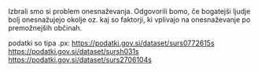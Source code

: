 Izbrali smo si problem onesnaževanja. Odgovorili bomo, če bogatejši ljudje bolj onesnažujejo okolje oz. kaj so faktorji, ki vplivajo na onesnaževanje po premožnejših občinah.

podatki so tipa .px:
https://podatki.gov.si/dataset/surs0772615s
https://podatki.gov.si/dataset/sursh031s
https://podatki.gov.si/dataset/surs2706104s
